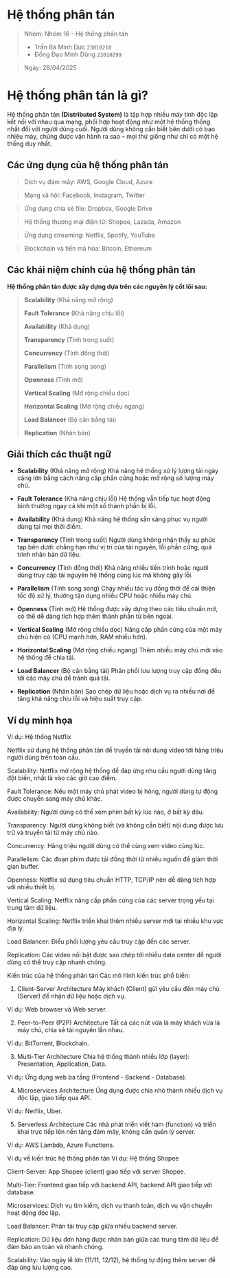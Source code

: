 # **Hệ thống phân tán**
 > Nhóm: Nhóm 16 - Hệ thống phân tán
 > - Trần Bá Minh Đức ``23010210``
 > - Đồng Đạo Minh Dũng ``22010299``

 > Ngày: 28/04/2025

# Hệ thống phân tán là gì?
Hệ thống phân tán **(Distributed System)** là tập hợp nhiều máy tính độc lập kết nối với nhau qua mạng, phối hợp hoạt động như một hệ thống thống nhất đối với người dùng cuối. Người dùng không cần biết bên dưới có bao nhiêu máy, chúng được vận hành ra sao – mọi thứ giống như chỉ có một hệ thống duy nhất.

## Các ứng dụng của hệ thống phân tán
 > Dịch vụ đám mây: AWS, Google Cloud, Azure

 > Mạng xã hội: Facebook, Instagram, Twitter

 > Ứng dụng chia sẻ file: Dropbox, Google Drive

 > Hệ thống thương mại điện tử: Shopee, Lazada, Amazon

 > Ứng dụng streaming: Netflix, Spotify, YouTube

 > Blockchain và tiền mã hóa: Bitcoin, Ethereum

## Các khái niệm chính của hệ thống phân tán
**Hệ thống phân tán được xây dựng dựa trên các nguyên lý cốt lõi sau:**

>**Scalability** (Khả năng mở rộng)
>
>**Fault Tolerance** (Khả năng chịu lỗi)
>
>**Availability** (Khả dụng)
>
>**Transparency** (Tính trong suốt)
>
>**Concurrency** (Tính đồng thời)
>
>**Parallelism** (Tính song song)
>
>**Openness** (Tính mở)
>
>**Vertical Scaling** (Mở rộng chiều dọc)
>
>**Horizontal Scaling** (Mở rộng chiều ngang)
>
>**Load Balancer** (Bộ cân bằng tải)
>
>**Replication** (Nhân bản)

## Giải thích các thuật ngữ
- **Scalability** (Khả năng mở rộng)
Khả năng hệ thống xử lý lượng tải ngày càng lớn bằng cách nâng cấp phần cứng hoặc mở rộng số lượng máy chủ.

- **Fault Tolerance** (Khả năng chịu lỗi)
Hệ thống vẫn tiếp tục hoạt động bình thường ngay cả khi một số thành phần bị lỗi.

- **Availability** (Khả dụng)
Khả năng hệ thống sẵn sàng phục vụ người dùng tại mọi thời điểm.

- **Transparency** (Tính trong suốt)
Người dùng không nhận thấy sự phức tạp bên dưới: chẳng hạn như vị trí của tài nguyên, lỗi phần cứng, quá trình nhân bản dữ liệu.

- **Concurrency** (Tính đồng thời)
Khả năng nhiều tiến trình hoặc người dùng truy cập tài nguyên hệ thống cùng lúc mà không gây lỗi.

- **Parallelism** (Tính song song)
Chạy nhiều tác vụ đồng thời để cải thiện tốc độ xử lý, thường tận dụng nhiều CPU hoặc nhiều máy chủ.

- **Openness** (Tính mở)
Hệ thống được xây dựng theo các tiêu chuẩn mở, có thể dễ dàng tích hợp thêm thành phần từ bên ngoài.

- **Vertical Scaling** (Mở rộng chiều dọc)
Nâng cấp phần cứng của một máy chủ hiện có (CPU mạnh hơn, RAM nhiều hơn).

- **Horizontal Scaling** (Mở rộng chiều ngang)
Thêm nhiều máy chủ mới vào hệ thống để chia tải.

- **Load Balancer** (Bộ cân bằng tải)
Phân phối lưu lượng truy cập đồng đều tới các máy chủ để tránh quá tải.

- **Replication** (Nhân bản)
Sao chép dữ liệu hoặc dịch vụ ra nhiều nơi để tăng khả năng chịu lỗi và hiệu suất truy cập.

## Ví dụ minh họa
Ví dụ: Hệ thống Netflix

Netflix sử dụng hệ thống phân tán để truyền tải nội dung video tới hàng triệu người dùng trên toàn cầu.

Scalability: Netflix mở rộng hệ thống để đáp ứng nhu cầu người dùng tăng đột biến, nhất là vào các giờ cao điểm.

Fault Tolerance: Nếu một máy chủ phát video bị hỏng, người dùng tự động được chuyển sang máy chủ khác.

Availability: Người dùng có thể xem phim bất kỳ lúc nào, ở bất kỳ đâu.

Transparency: Người dùng không biết (và không cần biết) nội dung được lưu trữ và truyền tải từ máy chủ nào.

Concurrency: Hàng triệu người dùng có thể cùng xem video cùng lúc.

Parallelism: Các đoạn phim được tải đồng thời từ nhiều nguồn để giảm thời gian buffer.

Openness: Netflix sử dụng tiêu chuẩn HTTP, TCP/IP nên dễ dàng tích hợp với nhiều thiết bị.

Vertical Scaling: Netflix nâng cấp phần cứng của các server trọng yếu tại trung tâm dữ liệu.

Horizontal Scaling: Netflix triển khai thêm nhiều server mới tại nhiều khu vực địa lý.

Load Balancer: Điều phối lượng yêu cầu truy cập đến các server.

Replication: Các video nổi bật được sao chép tới nhiều data center để người dùng có thể truy cập nhanh chóng.

Kiến trúc của hệ thống phân tán
Các mô hình kiến trúc phổ biến:

1. Client-Server Architecture
Máy khách (Client) gửi yêu cầu đến máy chủ (Server) để nhận dữ liệu hoặc dịch vụ.

Ví dụ: Web browser và Web server.

2. Peer-to-Peer (P2P) Architecture
Tất cả các nút vừa là máy khách vừa là máy chủ, chia sẻ tài nguyên lẫn nhau.

Ví dụ: BitTorrent, Blockchain.

3. Multi-Tier Architecture
Chia hệ thống thành nhiều lớp (layer): Presentation, Application, Data.

Ví dụ: Ứng dụng web ba tầng (Frontend - Backend - Database).

4. Microservices Architecture
Ứng dụng được chia nhỏ thành nhiều dịch vụ độc lập, giao tiếp qua API.

Ví dụ: Netflix, Uber.

5. Serverless Architecture
Các nhà phát triển viết hàm (function) và triển khai trực tiếp lên nền tảng đám mây, không cần quản lý server.

Ví dụ: AWS Lambda, Azure Functions.

Ví dụ về kiến trúc hệ thống phân tán
Ví dụ: Hệ thống Shopee

Client-Server: App Shopee (client) giao tiếp với server Shopee.

Multi-Tier: Frontend giao tiếp với backend API, backend API giao tiếp với database.

Microservices: Dịch vụ tìm kiếm, dịch vụ thanh toán, dịch vụ vận chuyển hoạt động độc lập.

Load Balancer: Phân tải truy cập giữa nhiều backend server.

Replication: Dữ liệu đơn hàng được nhân bản giữa các trung tâm dữ liệu để đảm bảo an toàn và nhanh chóng.

Scalability: Vào ngày lễ lớn (11/11, 12/12), hệ thống tự động thêm server để đáp ứng lưu lượng cao.